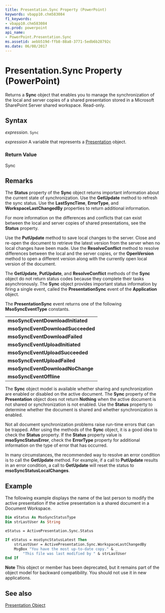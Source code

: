 ```yaml
---
title: Presentation.Sync Property (PowerPoint)
keywords: vbapp10.chm583084
f1_keywords:
- vbapp10.chm583084
ms.prod: powerpoint
api_name:
- PowerPoint.Presentation.Sync
ms.assetid: aebb519d-ffb8-88a8-3771-5edb6b28792c
ms.date: 06/08/2017
---
```



# Presentation.Sync Property (PowerPoint)

Returns a  **Sync** object that enables you to manage the synchronization of the local and server copies of a shared presentation stored in a Microsoft SharePoint Server shared workspace. Read-only.


## Syntax

 _expression_. `Sync`

 _expression_ A variable that represents a [Presentation](./PowerPoint.Presentation.md) object.


### Return Value

Sync


## Remarks

The  **Status** property of the **Sync** object returns important information about the current state of synchronization. Use the **GetUpdate** method to refresh the sync status. Use the **LastSyncTime**, **ErrorType**, and **WorkspaceLastChangedBy** properties to return additional information.

For more information on the differences and conflicts that can exist between the local and server copies of shared presentations, see the  **Status** property.

Use the  **PutUpdate** method to save local changes to the server. Close and re-open the document to retrieve the latest version from the server when no local changes have been made. Use the **ResolveConflict** method to resolve differences between the local and the server copies, or the **OpenVersion** method to open a different version along with the currently open local version of the document.

The  **GetUpdate**, **PutUpdate**, and **ResolveConflict** methods of the **Sync** object do not return status codes because they complete their tasks asynchronously. The **Sync** object provides important status information by firing a single event, called the **PresentationSync** event of the **Application** object.

The  **PresentationSync** event returns one of the following **MsoSyncEventType** constants.


||
|:-----|
|**msoSyncEventDownloadInitiated**|
|**msoSyncEventDownloadSucceeded**|
|**msoSyncEventDownloadFailed**|
|**msoSyncEventUploadInitiated**|
|**msoSyncEventUploadSucceeded**|
|**msoSyncEventUploadFailed**|
|**msoSyncEventDownloadNoChange**|
|**msoSyncEventOffline**|

The  **Sync** object model is available whether sharing and synchronization are enabled or disabled on the active document. The **Sync** property of the **Presentation** object does not return **Nothing** when the active document is not shared or synchronization is not enabled. Use the **Status** property to determine whether the document is shared and whether synchronization is enabled.

Not all document synchronization problems raise run-time errors that can be trapped. After using the methods of the  **Sync** object, it is a good idea to check the **Status** property. If the **Status** property value is **msoSyncStatusError**, check the **ErrorType** property for additional information on the type of error that has occurred.

In many circumstances, the recommended way to resolve an error condition is to call the  **GetUpdate** method. For example, if a call to **PutUpdate** results in an error condition, a call to **GetUpdate** will reset the status to **msoSyncStatusLocalChanges**.


## Example

The following example displays the name of the last person to modify the active presentation if the active presentation is a shared document in a Document Workspace.


```vb
Dim eStatus As MsoSyncStatusType
Dim strLastUser As String

eStatus = ActivePresentation.Sync.Status

If eStatus = msoSyncStatusLatest Then
    strLastUser = ActivePresentation.Sync.WorkspaceLastChangedBy
    MsgBox "You have the most up-to-date copy." & _
        "This file was last modified by " & strLastUser
End If
```


 **Note**  This object or member has been deprecated, but it remains part of the object model for backward compatibility. You should not use it in new applications.


## See also


[Presentation Object](PowerPoint.Presentation.md)

